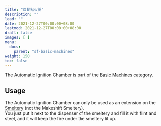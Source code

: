 ```yaml
---
title: "自動點火器"
description: ""
lead: ""
date: 2021-12-27T00:00:00+08:00
lastmod: 2021-12-27T00:00:00+08:00
draft: false
images: [ ]
menu:
  docs:
    parent: "sf-basic-machines"
weight: 150
toc: false
---
```


The Automatic Ignition Chamber is part of the [Basic Machines](/docs/slimefun/basic-machines) category.

## Usage

The Automatic Ignition Chamber can only be used as an extension on the [Smeltery](/docs/slimefun/smeltery) (not the Makeshift Smeltery).  
You just put it next to the dispenser of the smeltery and fill it with flint and steel, and it will keep the fire under the smeltery lit up.
